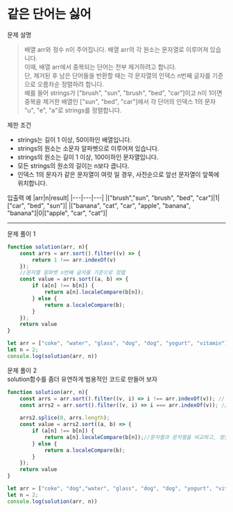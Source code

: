 # 같은 단어는 싫어

문제 설명
> 배열 arr와 정수 n이 주어집니다. 배열 arr의 각 원소는 문자열로 이루어져 있습니다.\
이때, 배열 arr에서 중복되는 단어는 전부 제거하려고 합니다.\
단, 제거된 후 남은 단어들을 반환할 때는 각 문자열의 인덱스 n번째 글자를 기준으로 오름차순 정렬하려 합니다.\
예를 들어 strings가 ["brush", "sun", "brush", "bed", "car"]이고 n이 1이면 중복을 제거한 배열인 ["sun", "bed", "car"]에서 각 단어의 인덱스 1의 문자 "u", "e", "a"로 strings를 정렬합니다.

제한 조건
+ strings는 길이 1 이상, 50이하인 배열입니다.
+ strings의 원소는 소문자 알파벳으로 이루어져 있습니다.
+ strings의 원소는 길이 1 이상, 100이하인 문자열입니다.
+ 모든 strings의 원소의 길이는 n보다 큽니다.
+ 인덱스 1의 문자가 같은 문자열이 여럿 일 경우, 사전순으로 앞선 문자열이 앞쪽에 위치합니다.

입출력 예
|arr|n|result|
|---|---|---|
|["brush","sun", "brush", "bed", "car"]|1|["car", "bed", "sun"]|
|["banana", "cat", "car", "apple", "banana", "banana"]|0|["apple", "car", "cat"]|

------------------------

문제 풀이 1
```javascript
function solution(arr, n){
	const arrs = arr.sort().filter((v) => {
		return 1 !== arr.indexOf(v)
	});
	//문자열 알파벳 n번째 글자를 기준으로 정렬
	const value = arrs.sort((a, b) => {
		if (a[n] !== b[n]) {
			return a[n].localeCompare(b[n]);
		} else {
			return a.localeCompare(b);
		}
	});
	return value
}

let arr = ["coke", "water", "glass", "dog", "dog", "yogurt", "vitamin"];
let n = 2;
console.log(solution(arr, n))
```


문제 풀이 2\
solution함수를 좀더 유연하게 범용적인 코드로 만들어 보자
```javascript
function solution(arr, n){
	const arrs = arr.sort().filter((v, i) => i !== arr.indexOf(v)); // 중복되는 값만 배열로 추출
	const arrs2 = arr.sort().filter((v, i) => i === arr.indexOf(v)); // 중복을 제거한 체로 배열로 추출
	
	arrs2.splice(0, arrs.length);
	const value = arrs2.sort((a, b) => {
		if (a[n] !== b[n]) {
			return a[n].localeCompare(b[n]);//문자열과 문자열을 비교하고, 정렬순서에 따른 비교 (정렬상 string 객체의 문자열 뒤에 있으면 -1, 그 반대의 경우는 1, 동등한 경우에는 0을 반환)
		} else {
			return a.localeCompare(b); 
		}
	});
	return value
}

let arr = ["coke", "dog","water", "glass", "dog", "dog", "yogurt", "vitamin"];
let n = 2;
console.log(solution(arr, n))
```